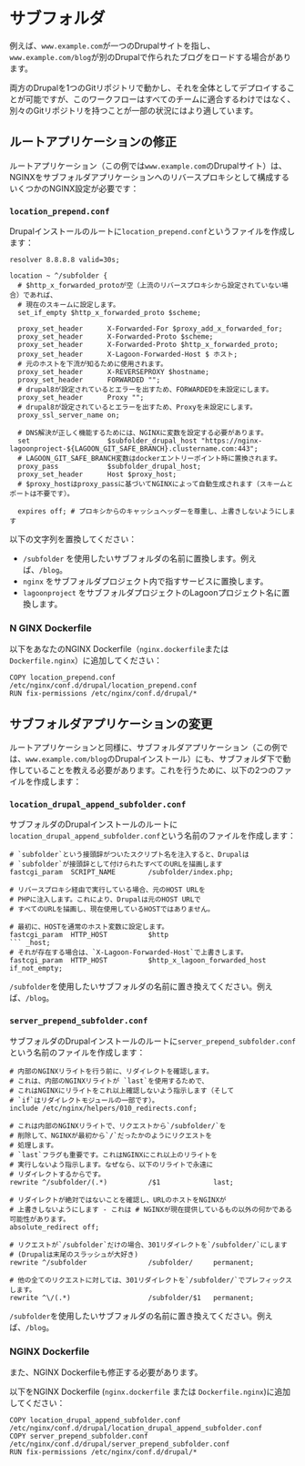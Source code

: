# サブフォルダ

例えば、`www.example.com`が一つのDrupalサイトを指し、`www.example.com/blog`が別のDrupalで作られたブログをロードする場合があります。

両方のDrupalを1つのGitリポジトリで動かし、それを全体としてデプロイすることが可能ですが、このワークフローはすべてのチームに適合するわけではなく、別々のGitリポジトリを持つことが一部の状況にはより適しています。

## ルートアプリケーションの修正

ルートアプリケーション（この例では`www.example.com`のDrupalサイト）は、NGINXをサブフォルダアプリケーションへのリバースプロキシとして構成するいくつかのNGINX設定が必要です：

### `location_prepend.conf`

Drupalインストールのルートに`location_prepend.conf`というファイルを作成します：

```text title="location_prepend.conf"
resolver 8.8.8.8 valid=30s;

location ~ ^/subfolder {
  # $http_x_forwarded_protoが空（上流のリバースプロキシから設定されていない場合）であれば、
  # 現在のスキームに設定します。
  set_if_empty $http_x_forwarded_proto $scheme;

  proxy_set_header      X-Forwarded-For $proxy_add_x_forwarded_for;
  proxy_set_header      X-Forwarded-Proto $scheme;
  proxy_set_header      X-Forwarded-Proto $http_x_forwarded_proto;
  proxy_set_header      X-Lagoon-Forwarded-Host $ ホスト;
  # 元のホストを下流が知るために使用されます。
  proxy_set_header      X-REVERSEPROXY $hostname;
  proxy_set_header      FORWARDED "";
  # drupal8が設定されているとエラーを出すため、FORWARDEDを未設定にします。
  proxy_set_header      Proxy "";
  # drupal8が設定されているとエラーを出すため、Proxyを未設定にします。
  proxy_ssl_server_name on;

  # DNS解決が正しく機能するためには、NGINXに変数を設定する必要があります。
  set                   $subfolder_drupal_host "https://nginx-lagoonproject-${LAGOON_GIT_SAFE_BRANCH}.clustername.com:443";
  # LAGOON_GIT_SAFE_BRANCH変数はdockerエントリーポイント時に置換されます。
  proxy_pass            $subfolder_drupal_host;
  proxy_set_header      Host $proxy_host;
  # $proxy_hostはproxy_passに基づいてNGINXによって自動生成されます（スキームとポートは不要です）。

  expires off; # プロキシからのキャッシュヘッダーを尊重し、上書きしないようにします
```

以下の文字列を置換してください：

* `/subfolder` を使用したいサブフォルダの名前に置換します。例えば、`/blog`。
* `nginx` をサブフォルダプロジェクト内で指すサービスに置換します。
* `lagoonproject` をサブフォルダプロジェクトのLagoonプロジェクト名に置換します。

### N GINX Dockerfile

以下をあなたのNGINX Dockerfile（`nginx.dockerfile`または`Dockerfile.nginx`）に追加してください：

```text title="nginx.dockerfile"
COPY location_prepend.conf /etc/nginx/conf.d/drupal/location_prepend.conf
RUN fix-permissions /etc/nginx/conf.d/drupal/*
```

## サブフォルダアプリケーションの変更

ルートアプリケーションと同様に、サブフォルダアプリケーション（この例では、`www.example.com/blog`のDrupalインストール）にも、サブフォルダ下で動作していることを教える必要があります。これを行うために、以下の2つのファイルを作成します：

### `location_drupal_append_subfolder.conf`

サブフォルダのDrupalインストールのルートに`location_drupal_append_subfolder.conf`という名前のファイルを作成します：

```text title="location_drupal_append_subfolder.conf"
# `subfolder`という接頭辞がついたスクリプト名を注入すると、Drupalは
# `subfolder`が接頭辞として付けられたすべてのURLを描画します
fastcgi_param  SCRIPT_NAME        /subfolder/index.php;

# リバースプロキシ経由で実行している場合、元のHOST URLを
# PHPに注入します。これにより、Drupalは元のHOST URLで
# すべてのURLを描画し、現在使用しているHOSTではありません。

# 最初に、HOSTを通常のホスト変数に設定します。
fastcgi_param  HTTP_HOST          $http
``` _host;
# それが存在する場合は、`X-Lagoon-Forwarded-Host`で上書きします。
fastcgi_param  HTTP_HOST          $http_x_lagoon_forwarded_host if_not_empty;
```

`/subfolder`を使用したいサブフォルダの名前に置き換えてください。例えば、`/blog`。

### `server_prepend_subfolder.conf`

サブフォルダのDrupalインストールのルートに`server_prepend_subfolder.conf`という名前のファイルを作成します：

```text title="server_prepend_subfolder.conf"
# 内部のNGINXリライトを行う前に、リダイレクトを確認します。
# これは、内部のNGINXリライトが `last`を使用するためで、
# これはNGINXにリライトをこれ以上確認しないよう指示します（そして
# `if`はリダイレクトモジュールの一部です）。
include /etc/nginx/helpers/010_redirects.conf;

# これは内部のNGINXリライトで、リクエストから`/subfolder/`を
# 削除して、NGINXが最初から`/`だったかのようにリクエストを
# 処理します。
# `last`フラグも重要です。これはNGINXにこれ以上のリライトを
# 実行しないよう指示します。なぜなら、以下のリライトで永遠に
# リダイレクトするからです。
rewrite ^/subfolder/(.*)          /$1             last;

# リダイレクトが絶対ではないことを確認し、URLのホストをNGINXが
# 上書きしないようにします - これは # NGINXが現在提供しているもの以外の何かである可能性があります。
absolute_redirect off;

# リクエストが`/subfolder`だけの場合、301リダイレクトを`/subfolder/`にします
# (Drupalは末尾のスラッシュが大好き)
rewrite ^/subfolder               /subfolder/     permanent;

# 他の全てのリクエストに対しては、301リダイレクトを`/subfolder/`でプレフィックスします。
rewrite ^\/(.*)                   /subfolder/$1   permanent;
```

`/subfolder`を使用したいサブフォルダの名前に置き換えてください。例えば、`/blog`。

### NGINX Dockerfile

また、NGINX Dockerfileも修正する必要があります。

以下をNGINX Dockerfile (`nginx.dockerfile` または `Dockerfile.nginx`)に追加してください：

```text title="nginx.dockerfile"
COPY location_drupal_append_subfolder.conf /etc/nginx/conf.d/drupal/location_drupal_append_subfolder.conf
COPY server_prepend_subfolder.conf /etc/nginx/conf.d/drupal/server_prepend_subfolder.conf
RUN fix-permissions /etc/nginx/conf.d/drupal/*
```